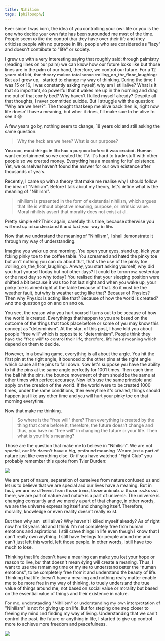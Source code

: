 ```yaml
---
title: Nihilism
tags: [philosophy]
---
```


Ever since I was born, the idea of you controlling your own life or you is the one who decide your own fate has been surounded me most of the time. People seem to like the control that they have over their life and they criticise people with no purpose in life, people who are considered as "lazy" and doesn't contribute to "life" or society.

<!-- more -->

I grew up with a very interesting saying that roughly said: through palmistry (reading lines on our palm) we can know how our future looks like but those lines are in the palm of our hand, therefore, we control our future. For a 12 years old kid, that theory makes total sense :rolling_on_the_floor_laughing: But as I grew up, I started to change my way of thinking. During the time I was 15 or 16, I was constantly asking myself, why am I still alive? What is it that so important, so powerful that it wakes me up in the morning and drag me out of that comfy bed? Why haven't I killed myself already? Despite all that thoughts, I never committed suicide. But I struggle with the question: "Why are we here?". The thought that keep me alive back then is, right now life doesn't have a meaning, but when it does, I'll make sure to be alive to see it :smile:

A few years go by, nothing seem to change, 18 years old and still asking the same question.

> Why the heck are we here? What is our purpose?

You see, most things in life has a purpose before it was created. Human want entertainment so we created the TV. It's hard to trade stuff with other people so we created money. Everything has a meaning for its' existence. Yet, we ourselves haven't found the answer for our own existence after thousands of years.

Recently, I came up with a theory that make me realise why I should follow the idea of "Nihilism". Before I talk about my theory, let's define what is the meaning of "Nihilism".

> nihilism is presented in the form of existential nihilism, which argues that life is without objective meaning, purpose, or intrinsic value. Moral nihilists assert that morality does not exist at all.

Pretty simple eh? Think again, carefully this time, because otherwise you will end up misunderstand it and lost your way in life.

Now that we understand the meaning of "Nihilism", I shall demonstrate it through my way of understanding.

Imagine you wake up one morning. You open your eyes, stand up, kick your fcking pinky toe to the coffee table. You screamed and hated the pinky toe but ain't nothing you can do about that, that's the use of the pinky toe :rolling_on_the_floor_laughing:. Anway, you start asking yourself, why did you hurt yourself today but not other days? It could be tomorrow, yesterday or the next day so why today? You realised that your sleeping position were shifted a bit because it was too hot last night and when you wake up, your pinky toe is aimed right at the table because of that. So it must be the weather fault, but why is weather acting like that? Because of Physics? Then why Physics is acting like that? Because of how the world is created? And the question go on and on and on.

You see, the reason why you hurt yourself turns out to be because of how the world is created. Everythings that happen to you are based on the outcome of the things that took place before or some of you may know this concept as "determinism". At the start of this post, I have told you about people "free will" which is opposite to "determinism". People think they have the "free will" to control their life, therefore, life has a meaning which depend on them to decide.

However, in a bowling game, everything is all about the angle. You hit the first pin at the right angle, it bounced to the other pins at the right angle which cause all the pins to fall down. Now let's suppose you have the ability to hit the pins at the same angle perfectly for 1001 times. Then each time the ball hit the pins, the bounce movement of them should be the same at other times with perfect accuracy. Now let's use the same principle and apply on the creation of the world. If the world were to be created 1000 times, under the same conditions, then everytime it's created, things should happen just like any other time and you will hurt your pinky toe on that morning everytime.

Now that make me thinking.

> So where is the "free will" there? Then everything is created by the thing that come before it, therefore, the future doesn't change and thus, you have no "free will" in changing the future or your life. Then what is your life's meaning?

Those are the question that make me to believe in "Nihilism". We are not special, our life doesn't have a big, profound meaning. We are just a part of nature just like everything else. Or if you have watched "Fight Club" you probably remember this quote from Tyler Durden:

![](/blog/Nihilism/you_are_not_special.jpg)

We are part of nature, separation of ourselves from nature confused us and let us to believe that we are special and our lives have a meaning. But in fact, we are no different from those trees, those animals or those rocks out there, we are part of nature and nature is a part of universe. The universe is changing constantly and we merely a part of that change, in other words, we are the universe expressing itself and changing itself. Therefore, morality, knowledge or even reality doesn't really exist.

But then why am I still alive? Why haven't I killed myself already? As of right now I'm 18 years old and I think I'm not completely free from human emotions and aspirations. I still crave things in life even though I know that I can't really own anything. I still have feelings for people around me and can't just left this world, left those people. In other words, I still have too much to lose.

Thinking that life doesn't have a meaning can make you lost your hope or reason to live, but that doesn't mean dying will create a meaning. Thus, I want to use the remaining time of my life to understand better the "human emotions", to be completely free from it and understand the beauty of life. Thinking that life doesn't have a meaning and nothing really matter enable me to be more free in my way of thinking, to truely understand the true value of things around me, not based on social value or morality but based on the essential value of things and their existence in nature.

For me, understanding "Nihilism" or understanding my own interpretation of "Nihilism" is not for giving up on life. But for steping one step closer to freeing my mind and finding my way of living. Understanding that we can't control the past, the future or anything in life, I started to give up control more to achieve more freedom and peacefulness.

![](/blog/Nihilism/freedom.png)
